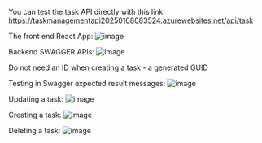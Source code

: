 You can test the task API directly with this link:
https://taskmanagementapi20250108083524.azurewebsites.net/api/task</br>


The front end React App:
![image](https://github.com/user-attachments/assets/3bf52054-669e-44e0-baa7-16d7041d0ec3)


Backend SWAGGER APIs:
![image](https://github.com/user-attachments/assets/dceeb0d0-54ec-4217-a230-bf574f9c2ec5)

Do not need an ID when creating a task - a generated GUID

Testing in Swagger expected result messages:
![image](https://github.com/user-attachments/assets/3aab4059-0093-44a6-8905-21b6b77160cc)

Updating a task:
![image](https://github.com/user-attachments/assets/80fca78a-30ae-4a7d-b868-53f03821f0d1)

Creating a task:
![image](https://github.com/user-attachments/assets/4031f6ed-a481-491d-9df7-fcd5f3b8e860)

Deleting a task:
![image](https://github.com/user-attachments/assets/38ccf312-6ed9-46b4-ba64-a6bd7c4f6d0f)






